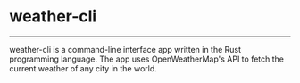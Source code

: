 # weather-cli
---

weather-cli is a command-line interface app written in the Rust programming language. The app uses OpenWeatherMap's API to fetch the current weather of any city in the world.
